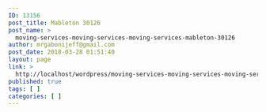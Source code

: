 ```yaml
---
ID: 13156
post_title: Mableton 30126
post_name: >
  moving-services-moving-services-moving-services-mableton-30126
author: mrgabonijeff@gmail.com
post_date: 2018-03-28 01:51:40
layout: page
link: >
  http://localhost/wordpress/moving-services-moving-services-moving-services-mableton-30126/
published: true
tags: [ ]
categories: [ ]
---
```

